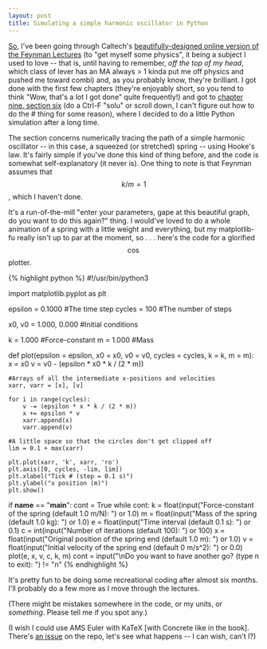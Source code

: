 ```yaml
---
layout: post
title: Simulating a simple harmonic oscillator in Python
---
```

[So](https://www.tbray.org/ongoing/When/201x/2015/04/11/So-What), I've been going through Caltech's [beautifully-designed online version of the Feynman Lectures](http://www.feynmanlectures.caltech.edu) (to "get myself some physics", it being a subject I used to love -- that is, until having to remember, *off the top of my head*, which class of lever has an MA always > 1 kinda put me off physics and pushed me toward combi) and, as you probably know, they're brilliant. I got done with the first few chapters (they're enjoyably short, so you tend to think "Wow, that's a lot I got done" quite frequently!) and got to [chapter nine, section six](http://www.feynmanlectures.caltech.edu/I_09.html) (do a Ctrl-F "solu" or scroll down, I can't figure out how to do the # thing for some reason), where I decided to do a little Python simulation after a long time.

The section concerns numerically tracing the path of a simple harmonic oscillator -- in this case, a squeezed (or stretched) spring -- using Hooke's law. It's fairly simple if you've done this kind of thing before, and the code is somewhat self-explanatory (it never is). One thing to note is that Feynman assumes that $$k/m = 1$$, which I haven't done.

It's a run-of-the-mill "enter your parameters, gape at this beautiful graph, do you want to do this again?" thing. I would've loved to do a whole animation of a spring with a little weight and everything, but my matplotlib-fu really isn't up to par at the moment, so . . . here's the code for a glorified $$\cos$$ plotter.

{% highlight python %}
#!/usr/bin/python3

import matplotlib.pyplot as plt

epsilon = 0.1000       #The time step
cycles = 100           #The number of steps

x0, v0 = 1.000, 0.000  #Initial conditions

k = 1.000              #Force-constant
m = 1.000              #Mass

def plot(epsilon = epsilon, x0 = x0, v0 = v0, cycles = cycles, k = k, m = m):
    x = x0
    v = v0 - (epsilon * x0 * k / (2 * m))
    
    #Arrays of all the intermediate x-positions and velocities
    xarr, varr = [x], [v]

    for i in range(cycles):
        v -= (epsilon * x * k / (2 * m))
        x += epsilon * v
        xarr.append(x)
        varr.append(v)

    #A little space so that the circles don't get clipped off 
    lim = 0.1 + max(xarr)

    plt.plot(xarr, 'k', xarr, 'ro')
    plt.axis([0, cycles, -lim, lim])
    plt.xlabel("Tick # (step = 0.1 s)")
    plt.ylabel("x position (m)")
    plt.show()

if __name__ == "__main__":
    cont = True
    while cont:
        k = float(input("Force-constant of the spring (default 1.0 m/N): ") or 1.0) 
        m = float(input("Mass of the spring (default 1.0 kg): ") or 1.0)
        e = float(input("Time interval (default 0.1 s): ") or 0.1)
        c = int(input("Number of iterations (default 100): ") or 100)
        x = float(input("Original position of the spring end (default 1.0 m): ") 
                or 1.0)
        v = float(input("Initial velocity of the spring end (default 0 m/s^2): ") 
                or 0.0)
        plot(e, x, v, c, k, m)
        cont = input("\nDo you want to have another go? (type n to exit): ") != "n"
{% endhighlight %}

It's pretty fun to be doing some recreational coding after almost six months. I'll probably do a few more as I move through the lectures.

(There might be mistakes somewhere in the code, or my units, or *something*. Please tell me if you spot any.)

(I wish I could use AMS Euler with KaTeX [with Concrete like in the book]. There's [an issue](https://github.com/Khan/KaTeX/issues/123) on the repo, let's see what happens -- I can wish, can't I?)
